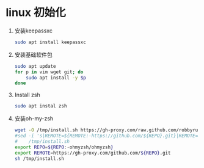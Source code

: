 # linux 初始化
1. 安装keepassxc
    ```bash
    sudo apt install keepassxc
    ```
2. 安装基础软件包
    ```bash
    sudo apt update
    for p in vim wget git; do
        sudo apt install -y $p
    done
    ```
3.  Install zsh
    ```bash
    sudo apt instal zsh
    ```
4. 安装oh-my-zsh
    ```bash
    wget -O /tmp/install.sh https://gh-proxy.com/raw.github.com/robbyrussell/oh-my-zsh/master/tools/install.sh
    #sed -i 's|REMOTE=${REMOTE:-https://github.com/${REPO}.git}|REMOTE=${REMOTE:-https://gh-proxy.com/github.com/${REPO}.git}|' \ 
   #    /tmp/install.sh
   export REPO=${REPO:-ohmyzsh/ohmyzsh}
   export REMOTE=https://gh-proxy.com/github.com/${REPO}.git
   sh /tmp/install.sh
   ```